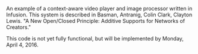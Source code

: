 An example of a context-aware video player and image processor written in Infusion. This system is described in Basman, Antranig, Colin Clark, Clayton Lewis. "A New Open/Closed Principle: Additive Supports for Networks of Creators."

This code is not yet fully functional, but will be implemented by Monday, April 4, 2016.

